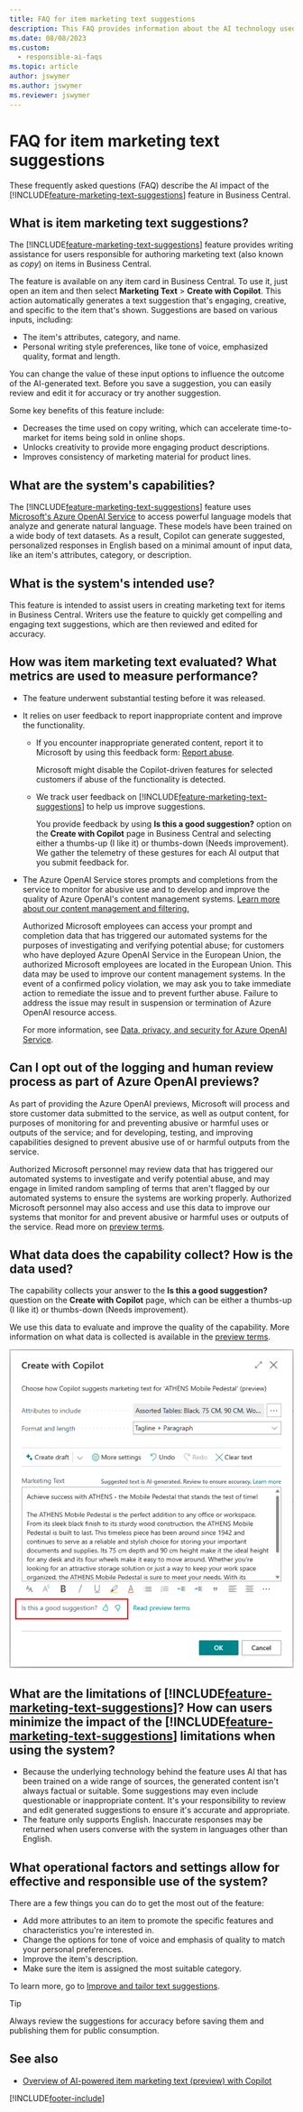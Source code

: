 ```yaml
---
title: FAQ for item marketing text suggestions
description: This FAQ provides information about the AI technology used in Business Central, along with key considerations and details about how AI is used, how it was tested and evaluated, and any specific limitations.
ms.date: 08/08/2023
ms.custom: 
  - responsible-ai-faqs
ms.topic: article
author: jswymer
ms.author: jswymer
ms.reviewer: jswymer
---
```


# FAQ for item marketing text suggestions

These frequently asked questions (FAQ) describe the AI impact of the [!INCLUDE[feature-marketing-text-suggestions](includes/feature-marketing-text-suggestions.md)] feature in Business Central.

## What is item marketing text suggestions?

The [!INCLUDE[feature-marketing-text-suggestions](includes/feature-marketing-text-suggestions.md)] feature provides writing assistance for users responsible for authoring marketing text (also known as *copy*) on items in Business Central.

The feature is available on any item card in Business Central. To use it, just open an item and then select **Marketing Text** > **Create with Copilot**. This action automatically generates a text suggestion that's engaging, creative, and specific to the item that's shown. Suggestions are based on various inputs, including:

- The item's attributes, category, and name.
- Personal writing style preferences, like tone of voice, emphasized quality, format and length.

You can change the value of these input options to influence the outcome of the AI-generated text. Before you save a suggestion, you can easily review and edit it for accuracy or try another suggestion.

Some key benefits of this feature include:

- Decreases the time used on copy writing, which can accelerate time-to-market for items being sold in online shops.
- Unlocks creativity to provide more engaging product descriptions.
- Improves consistency of marketing material for product lines.

## What are the system's capabilities?

The [!INCLUDE[feature-marketing-text-suggestions](includes/feature-marketing-text-suggestions.md)] feature uses [Microsoft's Azure OpenAI Service](/azure/cognitive-services/openai/overview) to access powerful language models that analyze and generate natural language. These models have been trained on a wide body of text datasets. As a result, Copilot can generate suggested, personalized responses in English based on a minimal amount of input data, like an item's attributes, category, or description. 

## What is the system's intended use?

This feature is intended to assist users in creating marketing text for items in Business Central. Writers use the feature to quickly get compelling and engaging text suggestions, which are then reviewed and edited for accuracy. 

## How was item marketing text evaluated? What metrics are used to measure performance?

- The feature underwent substantial testing before it was released.
- It relies on user feedback to report inappropriate content and improve the functionality.

  - If you encounter inappropriate generated content, report it to Microsoft by using this feedback form: [Report abuse](https://msrc.microsoft.com/report/abuse?ThreatType=URL&IncidentType=Responsible%20AI&SourceUrl=https://dynamics.microsoft.com/supply-chainmanagement/overview/). 

    Microsoft might disable the Copilot-driven features for selected customers if abuse of the functionality is detected. 

  - We track user feedback on [!INCLUDE[feature-marketing-text-suggestions](includes/feature-marketing-text-suggestions.md)] to help us improve suggestions. 

    You provide feedback by using **Is this a good suggestion?** option on the **Create with Copilot** page in Business Central and selecting either a thumbs-up (I like it) or thumbs-down (Needs improvement). We gather the telemetry of these gestures for each AI output that you submit feedback for.

- The Azure OpenAI Service stores prompts and completions from the service to monitor for abusive use and to develop and improve the quality of Azure OpenAI's content management systems. [Learn more about our content management and filtering.](/azure/cognitive-services/openai/concepts/content-filter)

   Authorized Microsoft employees can access your prompt and completion data that has triggered our automated systems for the purposes of investigating and verifying potential abuse; for customers who have deployed Azure OpenAI Service in the European Union, the authorized Microsoft employees are located in the European Union. This data may be used to improve our content management systems. In the event of a confirmed policy violation, we may ask you to take immediate action to remediate the issue and to prevent further abuse. Failure to address the issue may result in suspension or termination of Azure OpenAI resource access.

   For more information, see [Data, privacy, and security for Azure OpenAI Service](/legal/cognitive-services/openai/data-privacy#abuse-and-harmful-content-generation).

## Can I opt out of the logging and human review process as part of Azure OpenAI previews?  

As part of providing the Azure OpenAI previews, Microsoft will process and store customer data submitted to the service, as well as output content, for purposes of monitoring for and preventing abusive or harmful uses or outputs of the service; and for developing, testing, and improving capabilities designed to prevent abusive use of or harmful outputs from the service. 

Authorized Microsoft personnel may review data that has triggered our automated systems to investigate and verify potential abuse, and may engage in limited random sampling of terms that aren't flagged by our automated systems to ensure the systems are working properly. Authorized Microsoft personnel may also access and use this data to improve our systems that monitor for and prevent abusive or harmful uses or outputs of the service. Read more on [preview terms](https://dynamics.microsoft.com/legaldocs/supp-dynamics365-preview/).

## What data does the capability collect? How is the data used?

The capability collects your answer to the **Is this a good suggestion?** question on the **Create with Copilot** page, which can be either a thumbs-up (I like it) or thumbs-down (Needs improvement).

We use this data to evaluate and improve the quality of the capability. More information on what data is collected is available in the [preview terms](https://dynamics.microsoft.com/legaldocs/supp-dynamics365-preview/).

![Shows an item card with Marketing Text pane](media/create-with-copilot-window-feedback.png)

## What are the limitations of [!INCLUDE[feature-marketing-text-suggestions](includes/feature-marketing-text-suggestions.md)]? How can users minimize the impact of the [!INCLUDE[feature-marketing-text-suggestions](includes/feature-marketing-text-suggestions.md)] limitations when using the system?

- Because the underlying technology behind the feature uses AI that has been trained on a wide range of sources, the generated content isn't always factual or suitable. Some suggestions may even include questionable or inappropriate content. It's your responsibility to review and edit generated suggestions to ensure it's accurate and appropriate.
- The feature only supports English. Inaccurate responses may be returned when users converse with the system in languages other than English.

## What operational factors and settings allow for effective and responsible use of the system?

There are a few things you can do to get the most out of the feature:

- Add more attributes to an item to promote the specific features and characteristics you're interested in.
- Change the options for tone of voice and emphasis of quality to match your personal preferences.
- Improve the item's description.
- Make sure the item is assigned the most suitable category.

To learn more, go to [Improve and tailor text suggestions](item-marketing-text.md#improve-and-tailor-text-suggestions).

> [!TIP]
> Always review the suggestions for accuracy before saving them and publishing them for public consumption.



## See also

- [Overview of AI-powered item marketing text (preview) with Copilot](ai-overview.md)

[!INCLUDE[footer-include](includes/footer-banner.md)]